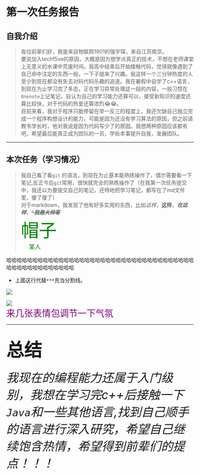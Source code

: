 # 第一次任务报告  
## 自我介绍  
> 各位前辈们好，我是来自物联网1901的强宇琛，来自江苏南京。  
要说加入techf5ve的原因，大概是因为想学点真正的技术，不想在老师课堂上无意义的水课中荒废时间。我高中结束后开始接触代码，觉得就像遇到了自己命中注定的东西一般，一下子就来了兴趣。我这样一个三分钟热度的人至少到现在都没有失去对码代码乐趣的追逐。我在暑假中自学了c++语言，到现在为止学习完了多态，正在学习异常处理这一段的内容，一般习惯在`Onenote`上记笔记。自认为自己的学习能力还算可以，接受新知识的速度还算比较快，对于代码的热爱还算浓烈😂😂。  
目前来看，我对于程序只能停留在举一反三的程度上，我还欠缺自己独立完成一个程序构想设计的能力，可能是因为还没有学习算法的原因，但之前请教韦学长时，他对我说是因为代码写少了的原因。我想两种原因应该都有吧，希望最后能真正成为团队的一员，学些本事提升自我，发展团队。
***
## 本次任务（学习情况）
> 我自己看了看`git` 的语法，到现在为止基本能熟练操作了，偶尔需要看一下笔记,反正今后`git`常用，很快就完全的熟练操作了（在我第一次任务提交中，我还以为要提交自己的笔记，还特地把学习笔记，都写在了md文件里，傻了傻了）  
对于markdown，我发现了他有好多实用的东西，比如*这样*，**这样**，***在这样***，~~^***我是大帅哥***~~  
  <font color=green face="黑体" size=10>帽子</font>  
  &ensp;&ensp;&ensp;<font color=green face="黑体" size=3>某人</font>    

哈哈哈哈哈哈哈哈哈哈哈哈哈哈哈哈哈哈哈哈哈哈哈哈哈哈哈哈哈哈哈哈哈哈哈哈哈哈哈哈哈哈哈哈哈哈哈哈哈
- 上面这行代替`***`充当分割线。 


![](http://5b0988e595225.cdn.sohucs.com/images/20171225/354e59d210154e3bb7b44e5327b332ad.jpeg)  
  
![](https://timgsa.baidu.com/timg?image&quality=80&size=b9999_10000&sec=1572448694124&di=18224471a10cb6815bac876507cd740c&imgtype=0&src=http%3A%2F%2Fpic.9ht.com%2Fup%2F2018-7%2F2018071914210180779.jpg)  
<font color=purple face="宋体" size=5>来几张表情包调节一下气氛</font>  
***
## <font size=10>**总结**</font>
<font  size=6>*我现在的编程能力还属于入门级别，我想在学习完c++后接触一下`Java`和一些其他语言,找到自己顺手的语言进行深入研究，希望自己继续饱含热情，希望得到前辈们的提点！！！*</font>

